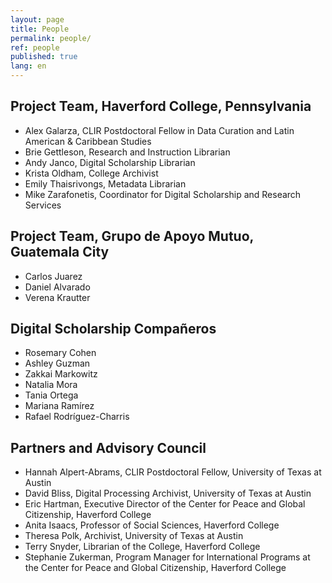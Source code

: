 ```yaml
---
layout: page
title: People
permalink: people/
ref: people
published: true
lang: en
---
```


## Project Team, Haverford College, Pennsylvania
- Alex Galarza, CLIR Postdoctoral Fellow in Data Curation and Latin American & Caribbean Studies
- Brie Gettleson, Research and Instruction Librarian
- Andy Janco, Digital Scholarship Librarian
- Krista Oldham, College Archivist
- Emily Thaisrivongs, Metadata Librarian
- Mike Zarafonetis, Coordinator for Digital Scholarship and Research Services

## Project Team, Grupo de Apoyo Mutuo, Guatemala City
- Carlos Juarez
- Daniel Alvarado
- Verena Krautter

## Digital Scholarship Compañeros
- Rosemary Cohen
- Ashley Guzman
- Zakkai Markowitz
- Natalia Mora
- Tania Ortega
- Mariana Ramírez
- Rafael Rodríguez-Charris

## Partners and Advisory Council
- Hannah Alpert-Abrams, CLIR Postdoctoral Fellow, University of Texas at Austin
- David Bliss, Digital Processing Archivist, University of Texas at Austin
- Eric Hartman, Executive Director of the Center for Peace and Global Citizenship, Haverford College
- Anita Isaacs, Professor of Social Sciences, Haverford College
- Theresa Polk, Archivist, University of Texas at Austin
- Terry Snyder, Librarian of the College, Haverford College
- Stephanie Zukerman, Program Manager for International Programs at the Center for Peace and Global Citizenship, Haverford College
